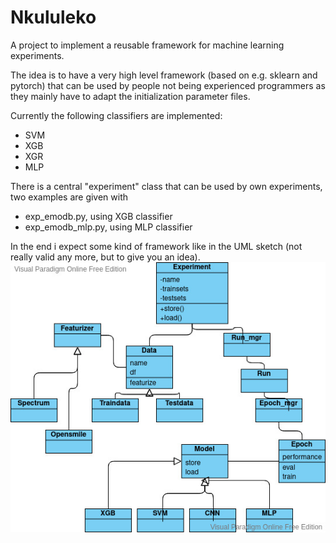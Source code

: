 # Nkululeko
A project to implement a reusable framework for machine learning experiments.

The idea is to have a very high level framework (based on e.g. sklearn and pytorch) that can be used by people not being experienced programmers as they mainly have to adapt the initialization parameter files.

Currently the following classifiers are implemented:
* SVM
* XGB
* XGR
* MLP

There is a central "experiment" class that can be used by own experiments, two examples are given with
* exp_emodb.py, using XGB classifier
* exp_emodb_mlp.py, using MLP classifier
  
In the end i expect some kind of framework like in the UML sketch (not really valid any more, but to give you an idea).
![sketch](images/ml-experiment.jpg)
